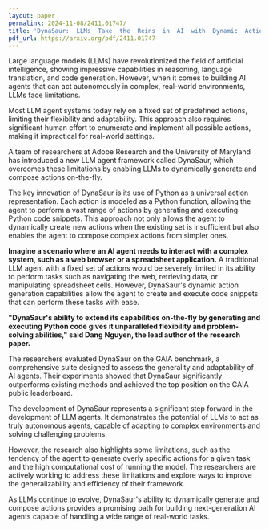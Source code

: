 ```yaml
---
layout: paper
permalink: 2024-11-08/2411.01747/
title: 'DynaSaur:  LLMs  Take  the  Reins  in  AI  with  Dynamic  Action  Generation'
pdf_url: https://arxiv.org/pdf/2411.01747
---
```



Large language models (LLMs) have revolutionized the field of artificial intelligence, showing impressive capabilities in reasoning, language translation, and code generation. However,  when it comes to building AI agents that can act autonomously in complex, real-world environments, LLMs face limitations.

Most LLM agent systems today rely on a fixed set of predefined actions, limiting their flexibility and adaptability.  This approach also requires significant human effort to enumerate and implement all possible actions, making it impractical for real-world settings.

A team of researchers at Adobe Research and the University of Maryland has introduced a new LLM agent framework called DynaSaur, which overcomes these limitations by enabling LLMs to dynamically generate and compose actions on-the-fly.

The key innovation of DynaSaur is its use of Python as a universal action representation. Each action is modeled as a Python function, allowing the agent to perform a vast range of actions by generating and executing Python code snippets. This approach not only allows the agent to dynamically create new actions when the existing set is insufficient but also enables the agent to compose complex actions from simpler ones.

**Imagine a scenario where an AI agent needs to interact with a complex system, such as a web browser or a spreadsheet application.**  A traditional LLM agent with a fixed set of actions would be severely limited in its ability to perform tasks such as navigating the web, retrieving data, or manipulating spreadsheet cells. However, DynaSaur's dynamic action generation capabilities allow the agent to create and execute code snippets that can perform these tasks with ease.

**"DynaSaur's ability to extend its capabilities on-the-fly by generating and executing Python code gives it unparalleled flexibility and problem-solving abilities," said Dang Nguyen, the lead author of the research paper.**

The researchers evaluated DynaSaur on the GAIA benchmark, a comprehensive suite designed to assess the generality and adaptability of AI agents. Their experiments showed that DynaSaur significantly outperforms existing methods and achieved the top position on the GAIA public leaderboard.

The development of DynaSaur represents a significant step forward in the development of LLM agents. It demonstrates the potential of LLMs to act as truly autonomous agents, capable of adapting to complex environments and solving challenging problems.

However, the research also highlights some limitations, such as the tendency of the agent to generate overly specific actions for a given task and the high computational cost of running the model.  The researchers are actively working to address these limitations and explore ways to improve the generalizability and efficiency of their framework.

As LLMs continue to evolve, DynaSaur's ability to dynamically generate and compose actions provides a promising path for building next-generation AI agents capable of handling a wide range of real-world tasks.